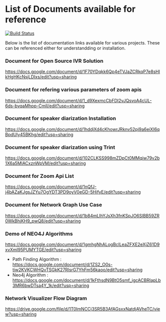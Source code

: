 # List of Documents available for reference

[![Build Status](https://travis-ci.org/joemccann/dillinger.svg?branch=master)](https://travis-ci.org/joemccann/dillinger)

Below is the list of documentation links available for various projects. These can be referenced either for understandding or installation.

### Document for Open Source IVR Solution
https://docs.google.com/document/d/1F70YDqkk6Qp4eTVJaZCRkqP7e8sHIkHgHKcNsjLDIxs/edit?usp=sharing

### Document for refering various parameters of zoom apis
https://docs.google.com/document/d/1_d9XexmcCbFDI2vJQsvoA4cUL-6ds-bvqaMhpp-CmlI/edit?usp=sharing

### Document for speaker diarization Installation
https://docs.google.com/document/d/1hddjXd4cKhowrJRknv52pj9a6eiXI6qBpdUly45BKhg/edit?usp=sharing


### Document for speaker diarization using Trint
https://docs.google.com/document/d/102CLKSS998mZDpCt0MMqiw79v2b1X6a5MlACxznWpVM/edit?usp=sharing

### Document for Zoom Api List
https://docs.google.com/document/d/1nQfJ-j4bAZaKJgsJZYu7OgYDT3PD9oyV0eGD-5HifyE/edit?usp=sharing

### Document for Network Graph Use Case
https://docs.google.com/document/d/1b84mLIhYJsXh3fnKSpJO6SlBB59ZR0WkBhjKH9_pwQ8/edit?usp=sharing

### Demo of NEO4J Algorithms
https://docs.google.com/document/d/1gmhgNhALogBclLeaZFXE2eXjZ61D9xvXmI95PUMYTGE/edit?usp=sharing
* Path Finding Algorithm : https://docs.google.com/document/d/1ZS2_O0s-tiw2KVKCWHQvTSGkK27RlsrG7YhFm56kaoo/edit?usp=sharing
* Neo4j Algorithm : https://docs.google.com/document/d/1kFthsdN9BtO5smf_igcACBRIapLb3MR6bwDTsa4Y_1k/edit?usp=sharing

### Network Visualizer Flow Diagram
https://drive.google.com/file/d/1T0ImNCCj3SR5B3AfAGsxxNatdjAVheTC/view?usp=sharing

